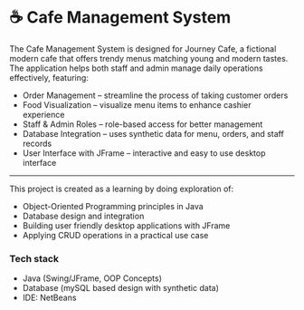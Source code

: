 # ☕ Cafe Management System
The Cafe Management System is designed for Journey Cafe, a fictional modern cafe that offers trendy menus matching young and modern tastes. The application helps both staff and admin manage daily operations effectively, featuring:

- Order Management – streamline the process of taking customer orders
- Food Visualization – visualize menu items to enhance cashier experience
- Staff & Admin Roles – role-based access for better management
- Database Integration – uses synthetic data for menu, orders, and staff records
- User Interface with JFrame – interactive and easy to use desktop interface

---
This project is created as a learning by doing exploration of:
- Object-Oriented Programming principles in Java
- Database design and integration
- Building user friendly desktop applications with JFrame
- Applying CRUD operations in a practical use case

### Tech stack
- Java (Swing/JFrame, OOP Concepts)
- Database (mySQL based design with synthetic data)
- IDE: NetBeans
